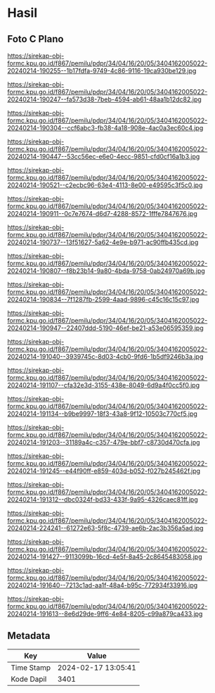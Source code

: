# Hasil

## Foto C Plano

https://sirekap-obj-formc.kpu.go.id/f867/pemilu/pdpr/34/04/16/20/05/3404162005022-20240214-190255--1b17fdfa-9749-4c86-9116-19ca930be129.jpg

https://sirekap-obj-formc.kpu.go.id/f867/pemilu/pdpr/34/04/16/20/05/3404162005022-20240214-190247--fa573d38-7beb-4594-ab61-48aa1b12dc82.jpg

https://sirekap-obj-formc.kpu.go.id/f867/pemilu/pdpr/34/04/16/20/05/3404162005022-20240214-190304--ccf6abc3-fb38-4a18-908e-4ac0a3ec60c4.jpg

https://sirekap-obj-formc.kpu.go.id/f867/pemilu/pdpr/34/04/16/20/05/3404162005022-20240214-190447--53cc56ec-e6e0-4ecc-9851-cfd0cf16a1b3.jpg

https://sirekap-obj-formc.kpu.go.id/f867/pemilu/pdpr/34/04/16/20/05/3404162005022-20240214-190521--c2ecbc96-63e4-4113-8e00-e49595c3f5c0.jpg

https://sirekap-obj-formc.kpu.go.id/f867/pemilu/pdpr/34/04/16/20/05/3404162005022-20240214-190911--0c7e7674-d6d7-4288-8572-1fffe7847676.jpg

https://sirekap-obj-formc.kpu.go.id/f867/pemilu/pdpr/34/04/16/20/05/3404162005022-20240214-190737--13f51627-5a62-4e9e-b971-ac90ffb435cd.jpg

https://sirekap-obj-formc.kpu.go.id/f867/pemilu/pdpr/34/04/16/20/05/3404162005022-20240214-190807--f8b23b14-9a80-4bda-9758-0ab24970a69b.jpg

https://sirekap-obj-formc.kpu.go.id/f867/pemilu/pdpr/34/04/16/20/05/3404162005022-20240214-190834--7f1287fb-2599-4aad-9896-c45c16c15c97.jpg

https://sirekap-obj-formc.kpu.go.id/f867/pemilu/pdpr/34/04/16/20/05/3404162005022-20240214-190947--22407ddd-5190-46ef-be21-a53e06595359.jpg

https://sirekap-obj-formc.kpu.go.id/f867/pemilu/pdpr/34/04/16/20/05/3404162005022-20240214-191040--3939745c-8d03-4cb0-9fd6-1b5df9246b3a.jpg

https://sirekap-obj-formc.kpu.go.id/f867/pemilu/pdpr/34/04/16/20/05/3404162005022-20240214-191107--cfa32e3d-3155-438e-8049-6d9a4f0cc5f0.jpg

https://sirekap-obj-formc.kpu.go.id/f867/pemilu/pdpr/34/04/16/20/05/3404162005022-20240214-191134--b9be9997-18f3-43a8-9f12-10503c770cf5.jpg

https://sirekap-obj-formc.kpu.go.id/f867/pemilu/pdpr/34/04/16/20/05/3404162005022-20240214-191203--31189a4c-c357-479e-bbf7-c8730d470cfa.jpg

https://sirekap-obj-formc.kpu.go.id/f867/pemilu/pdpr/34/04/16/20/05/3404162005022-20240214-191245--e44f90ff-e859-403d-b052-f027b245462f.jpg

https://sirekap-obj-formc.kpu.go.id/f867/pemilu/pdpr/34/04/16/20/05/3404162005022-20240214-191312--dbc0324f-bd33-433f-9a95-4326caec81ff.jpg

https://sirekap-obj-formc.kpu.go.id/f867/pemilu/pdpr/34/04/16/20/05/3404162005022-20240214-224241--61272e63-5f8c-4739-ae6b-2ac3b356a5ad.jpg

https://sirekap-obj-formc.kpu.go.id/f867/pemilu/pdpr/34/04/16/20/05/3404162005022-20240214-191427--9113099b-16cd-4e5f-8a45-2c8645483058.jpg

https://sirekap-obj-formc.kpu.go.id/f867/pemilu/pdpr/34/04/16/20/05/3404162005022-20240214-191640--7213c1ad-aa1f-48a4-b95c-772934f33916.jpg

https://sirekap-obj-formc.kpu.go.id/f867/pemilu/pdpr/34/04/16/20/05/3404162005022-20240214-191613--8e6d29de-9ff6-4e84-8205-c99a879ca433.jpg


## Metadata

| Key        | Value               |
| ---------- | ------------------- |
| Time Stamp | 2024-02-17 13:05:41 |
| Kode Dapil | 3401                |



